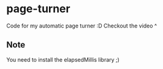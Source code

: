 # page-turner

Code for my automatic page turner :D Checkout the video ^

## Note

You need to install the elapsedMillis library ;)
